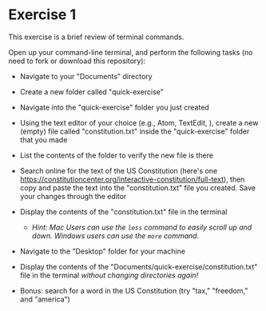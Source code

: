 #  Exercise 1
This exercise is a brief review of terminal commands.

Open up your command-line terminal, and perform the following tasks (no need to fork or download this repository):


-  Navigate to your "Documents" directory


-  Create a new folder called "quick-exercise"


-  Navigate into the "quick-exercise" folder you just created


-  Using the text editor of your choice (e.g., Atom, TextEdit, ), create a new (empty) file called "constitution.txt" inside the "quick-exercise" folder that you made


-  List the contents of the folder to verify the new file is there


-  Search online for the text of the US Constitution (here's one https://constitutioncenter.org/interactive-constitution/full-text), then copy and paste the text into the "constitution.txt" file you created. Save your changes through the editor


-  Display the contents of the "constitution.txt" file in the terminal
    -  *Hint: Mac Users can use the `less` command to easily scroll up and down. Windows users can use the `more` command.*

-  Navigate to the "Desktop" folder for your machine

-  Display the contents of the "Documents/quick-exercise/constitution.txt" file in the terminal *without changing directories again!*

-  Bonus: search for a word in the US Constitution (try "tax," "freedom," and "america")




